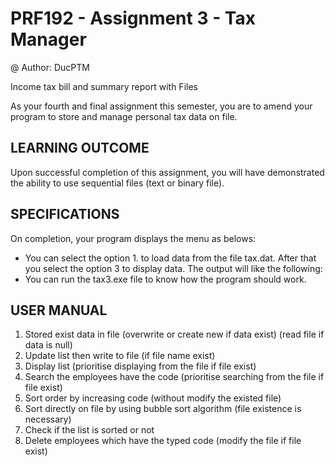 # PRF192 - Assignment 3 - Tax Manager

@ Author: DucPTM

Income tax bill and summary report with Files

As your fourth and final assignment this semester, you are to amend your program to store and manage personal tax data on file. 
## LEARNING OUTCOME
Upon successful completion of this assignment, you will have demonstrated the ability to use sequential files (text  or binary file). 
## SPECIFICATIONS
On completion, your program displays the menu as belows:
* You can select the option 1. to load data from the file tax.dat. After that you select the option 3 to display data. The output will like the following: 
* You can run the tax3.exe file to know how the program should work.

## USER MANUAL
1. Stored exist data in file (overwrite or create new if data exist) (read file if data is null)
2. Update list then write to file (if file name exist)
3. Display list (prioritise displaying from the file if file exist)
4. Search the employees have the code (prioritise searching from the file if file exist)
5. Sort order by increasing code (without modify the existed file)
6. Sort directly on file by using bubble sort algorithm  (file existence is necessary)
7. Check if the list is sorted or not
8. Delete employees which have the typed code (modify the file if file exist)

